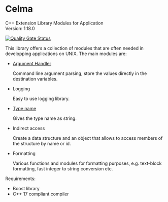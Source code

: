 # Celma
C++ Extension Library Modules for Application<br>
Version: 1.18.0

[![Quality Gate Status](https://sonarcloud.io/api/project_badges/measure?project=Gemini67_Celma&metric=alert_status)](https://sonarcloud.io/dashboard?id=Gemini67_Celma)

This library offers a collection of modules that are often needed in developping applications on UNIX.
The main modules are:

- [Argument Handler](doc/argument_handler.md)

  Command line argument parsing, store the values directly in the destination variables.

- Logging

  Easy to use logging library.

- [Type name](doc/type_name.md)

  Gives the type name as string.

- Indirect access

  Create a data structure and an object that allows to access members of the structure by name or id.

- Formatting

  Various functions and modules for formatting purposes, e.g. text-block formatting, fast integer to string conversion etc.

Requirements:
- Boost library
- C++ 17 compliant compiler

